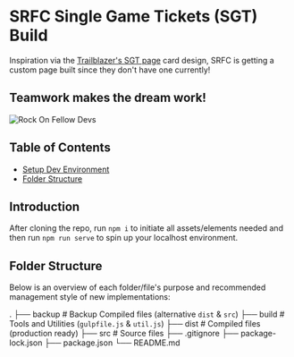 # SRFC Single Game Tickets (SGT) Build

Inspiration via the [Trailblazer's SGT page](https://www.nba.com/blazers/tickets/singletickets/1920) card design, SRFC is getting a custom page built since they don't have one currently!

## Teamwork makes the dream work!
![Rock On Fellow Devs](https://media.giphy.com/media/l4JyUGNZAPca6CZ2w/giphy.gif)

## Table of Contents
- [Setup Dev Environment](#introduction)
- [Folder Structure](#folder-structure)

## Introduction

After cloning the repo, run `npm i` to initiate all assets/elements needed and then run `npm run serve` to spin up your localhost environment.

## Folder Structure

Below is an overview of each folder/file's purpose and recommended management style of new implementations:

.
├── backup                   # Backup Compiled files (alternative `dist` & `src`)
├── build                    # Tools and Utilities (`gulpfile.js` & `util.js`)
├── dist                     # Compiled files (production ready)
├── src                      # Source files 
├── .gitignore
├── package-lock.json
├── package.json
└── README.md
